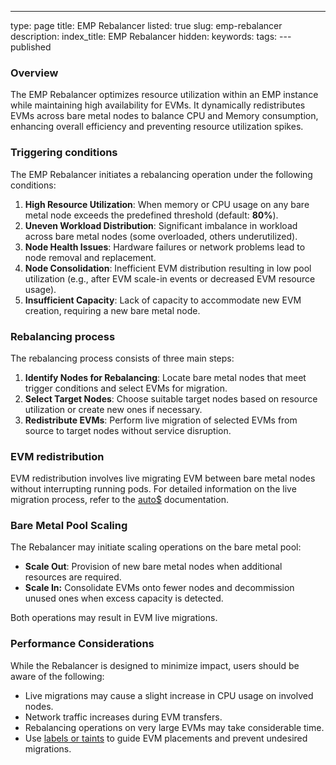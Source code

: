 ---
type: page
title: EMP Rebalancer
listed: true
slug: emp-rebalancer
description: 
index_title: EMP Rebalancer
hidden: 
keywords: 
tags: 
---published

### Overview

The EMP Rebalancer optimizes resource utilization within an EMP instance while maintaining high availability for EVMs. It dynamically redistributes EVMs across bare metal nodes to balance CPU and Memory consumption, enhancing overall efficiency and preventing resource utilization spikes.

### Triggering conditions

The EMP Rebalancer initiates a rebalancing operation under the following conditions:

1. **High Resource Utilization**: When memory or CPU usage on any bare metal node exceeds the predefined threshold (default: **80%**).
2. **Uneven Workload Distribution**: Significant imbalance in workload across bare metal nodes (some overloaded, others underutilized).
3. **Node Health Issues**: Hardware failures or network problems lead to node removal and replacement.
4. **Node Consolidation**: Inefficient EVM distribution resulting in low pool utilization (e.g., after EVM scale-in events or decreased EVM resource usage).
5. **Insufficient Capacity**: Lack of capacity to accommodate new EVM creation, requiring a new bare metal node.

### Rebalancing process

The rebalancing process consists of three main steps:

1. **Identify Nodes for Rebalancing**: Locate bare metal nodes that meet trigger conditions and select EVMs for migration.
2. **Select Target Nodes**: Choose suitable target nodes based on resource utilization or create new ones if necessary.
3. **Redistribute EVMs**: Perform live migration of selected EVMs from source to target nodes without service disruption.

### EVM redistribution

EVM redistribution involves live migrating EVM between bare metal nodes without interrupting running pods. For detailed information on the live migration process, refer to the [auto$](/emp/live-migration) documentation.

### Bare Metal Pool Scaling

The Rebalancer may initiate scaling operations on the bare metal pool:

- **Scale Out**: Provision of new bare metal nodes when additional resources are required.
- **Scale In:** Consolidate EVMs onto fewer nodes and decommission unused ones when excess capacity is detected.

Both operations may result in EVM live migrations.

### Performance Considerations

While the Rebalancer is designed to minimize impact, users should be aware of the following:

- Live migrations may cause a slight increase in CPU usage on involved nodes.
- Network traffic increases during EVM transfers.
- Rebalancing operations on very large EVMs may take considerable time.
- Use [labels or taints](/emp/provision-workloads-on-evms) to guide EVM placements and prevent undesired migrations.

